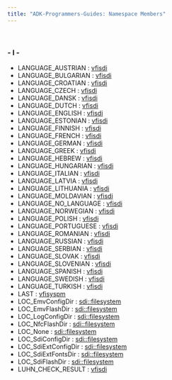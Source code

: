 ```yaml
---
title: "ADK-Programmers-Guides: Namespace Members"
---
```


 

### - l -

- LANGUAGE_AUSTRIAN : <a href="namespacevfisdi.md#a315ca917ad583797f709ea477dd28705ae4f660750dc52aea75090391b588aace">vfisdi</a>
- LANGUAGE_BULGARIAN : <a href="namespacevfisdi.md#a315ca917ad583797f709ea477dd28705ae79697eb0b46d7a401994483f94dc895">vfisdi</a>
- LANGUAGE_CROATIAN : <a href="namespacevfisdi.md#a315ca917ad583797f709ea477dd28705a78e6dbd8d7ec39844a55138772cfc478">vfisdi</a>
- LANGUAGE_CZECH : <a href="namespacevfisdi.md#a315ca917ad583797f709ea477dd28705ab1662332de6af381ac9756a4e18bef0e">vfisdi</a>
- LANGUAGE_DANSK : <a href="namespacevfisdi.md#a315ca917ad583797f709ea477dd28705aeb26b15976ef6e3ddb251a6c6c496158">vfisdi</a>
- LANGUAGE_DUTCH : <a href="namespacevfisdi.md#a315ca917ad583797f709ea477dd28705a143ae0b85223b330bb96178067731f43">vfisdi</a>
- LANGUAGE_ENGLISH : <a href="namespacevfisdi.md#a315ca917ad583797f709ea477dd28705a7a0e14bc8ac0fde0782b762e31d2aac3">vfisdi</a>
- LANGUAGE_ESTONIAN : <a href="namespacevfisdi.md#a315ca917ad583797f709ea477dd28705a3c968ee3c8c4fbd2ed1e1cc0b9c50ac6">vfisdi</a>
- LANGUAGE_FINNISH : <a href="namespacevfisdi.md#a315ca917ad583797f709ea477dd28705abd262188ab355b86881dfbfc46d9f63d">vfisdi</a>
- LANGUAGE_FRENCH : <a href="namespacevfisdi.md#a315ca917ad583797f709ea477dd28705aaa92e670e87bd38b41477c687aa9bc29">vfisdi</a>
- LANGUAGE_GERMAN : <a href="namespacevfisdi.md#a315ca917ad583797f709ea477dd28705a937e39bfe9c8739576918bea9e84d503">vfisdi</a>
- LANGUAGE_GREEK : <a href="namespacevfisdi.md#a315ca917ad583797f709ea477dd28705a83c253e02c8a61de7e500c16d89c3ed7">vfisdi</a>
- LANGUAGE_HEBREW : <a href="namespacevfisdi.md#a315ca917ad583797f709ea477dd28705a7272c0ac12628aaa789248d440642e15">vfisdi</a>
- LANGUAGE_HUNGARIAN : <a href="namespacevfisdi.md#a315ca917ad583797f709ea477dd28705a56929e93cfd29b5d29f0677bf0cbd93f">vfisdi</a>
- LANGUAGE_ITALIAN : <a href="namespacevfisdi.md#a315ca917ad583797f709ea477dd28705a2b76229caa8e347ea2fb2105f9b95b5a">vfisdi</a>
- LANGUAGE_LATVIA : <a href="namespacevfisdi.md#a315ca917ad583797f709ea477dd28705aefa2640ae142312fa5652f6b3ec7484a">vfisdi</a>
- LANGUAGE_LITHUANIA : <a href="namespacevfisdi.md#a315ca917ad583797f709ea477dd28705ac94a334e38dcf4f5b64f21eb75294cac">vfisdi</a>
- LANGUAGE_MOLDAVIAN : <a href="namespacevfisdi.md#a315ca917ad583797f709ea477dd28705ace9d30ed54ea1192edc78c70c746a7c4">vfisdi</a>
- LANGUAGE_NO_LANGUAGE : <a href="namespacevfisdi.md#a315ca917ad583797f709ea477dd28705aabdfcddde54087079139e916b59fe058">vfisdi</a>
- LANGUAGE_NORWEGIAN : <a href="namespacevfisdi.md#a315ca917ad583797f709ea477dd28705abbf6d9acd8eba8f422681e4f50e7230f">vfisdi</a>
- LANGUAGE_POLISH : <a href="namespacevfisdi.md#a315ca917ad583797f709ea477dd28705a539956374261f872d323e8b33653455c">vfisdi</a>
- LANGUAGE_PORTUGUESE : <a href="namespacevfisdi.md#a315ca917ad583797f709ea477dd28705a8aed9a28e3e27035e1ea3d37cdc9797a">vfisdi</a>
- LANGUAGE_ROMANIAN : <a href="namespacevfisdi.md#a315ca917ad583797f709ea477dd28705a99201118d652eded89f0ada10620f8e1">vfisdi</a>
- LANGUAGE_RUSSIAN : <a href="namespacevfisdi.md#a315ca917ad583797f709ea477dd28705a1bb521c477768a93f551f779755c954d">vfisdi</a>
- LANGUAGE_SERBIAN : <a href="namespacevfisdi.md#a315ca917ad583797f709ea477dd28705ab0831d765f58d501a36416623a4229a4">vfisdi</a>
- LANGUAGE_SLOVAK : <a href="namespacevfisdi.md#a315ca917ad583797f709ea477dd28705a4746fa8837f063088854302855c5290e">vfisdi</a>
- LANGUAGE_SLOVENIAN : <a href="namespacevfisdi.md#a315ca917ad583797f709ea477dd28705a6882aa9c2f307956e2ec93bce71658a6">vfisdi</a>
- LANGUAGE_SPANISH : <a href="namespacevfisdi.md#a315ca917ad583797f709ea477dd28705acb152f19692738f6d1257fab594f5066">vfisdi</a>
- LANGUAGE_SWEDISH : <a href="namespacevfisdi.md#a315ca917ad583797f709ea477dd28705a48b75f0da429ac3838296d23b7087ca6">vfisdi</a>
- LANGUAGE_TURKISH : <a href="namespacevfisdi.md#a315ca917ad583797f709ea477dd28705a459928218710800594c7d8b222dfa37c">vfisdi</a>
- LAST : <a href="namespacevfisyspm.md#ad6865f9a76c1985e26c2e86719fc674aa990cd45e93be2b4661f3499e0a658a33">vfisyspm</a>
- LOC_EmvConfigDir : <a href="namespacesdi_1_1filesystem.md#aecaf6a9545fa815deb4b8e64e144ce43aa652c98e536a9dd60108b492c7d56501">sdi::filesystem</a>
- LOC_EmvFlashDir : <a href="namespacesdi_1_1filesystem.md#aecaf6a9545fa815deb4b8e64e144ce43a2adeec59d3dfd549c01ce9105dce5f5b">sdi::filesystem</a>
- LOC_LogConfigDir : <a href="namespacesdi_1_1filesystem.md#aecaf6a9545fa815deb4b8e64e144ce43a28744a191aee5516275e3a88c20a0851">sdi::filesystem</a>
- LOC_NfcFlashDir : <a href="namespacesdi_1_1filesystem.md#aecaf6a9545fa815deb4b8e64e144ce43a836a3a9c2556f7f29455d5fc7a9cf19c">sdi::filesystem</a>
- LOC_None : <a href="namespacesdi_1_1filesystem.md#aecaf6a9545fa815deb4b8e64e144ce43a3b40dfe58ff7a5a338c90da1545ec573">sdi::filesystem</a>
- LOC_SdiConfigDir : <a href="namespacesdi_1_1filesystem.md#aecaf6a9545fa815deb4b8e64e144ce43aec2d78a615b70e9f406ed59e7e089137">sdi::filesystem</a>
- LOC_SdiExtConfigDir : <a href="namespacesdi_1_1filesystem.md#aecaf6a9545fa815deb4b8e64e144ce43ab7bebc1fd312b79d4400b0bd715d837c">sdi::filesystem</a>
- LOC_SdiExtFontsDir : <a href="namespacesdi_1_1filesystem.md#aecaf6a9545fa815deb4b8e64e144ce43acfc7b9731795d36feedccae005c07052">sdi::filesystem</a>
- LOC_SdiFlashDir : <a href="namespacesdi_1_1filesystem.md#aecaf6a9545fa815deb4b8e64e144ce43a878e84fff242aa27fa3ec07e9df71ea0">sdi::filesystem</a>
- LUHN_CHECK_RESULT : <a href="namespacevfisdi.md#ac9842112c341daedac40f79bbfdd65a4a20efdfa7dc61c714135321f8a159adf9">vfisdi</a>
